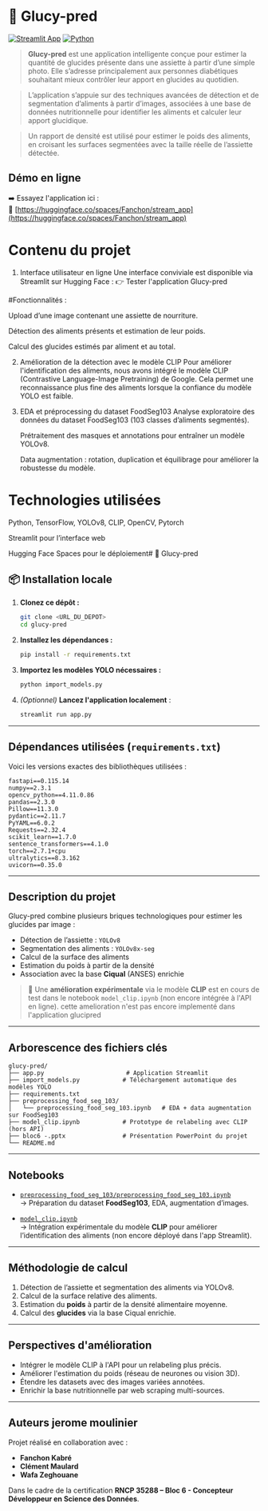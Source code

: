 # 🥗 Glucy-pred

[![Streamlit App](https://img.shields.io/badge/Demo-Streamlit-green?logo=streamlit)](https://huggingface.co/spaces/Fanchon/stream_app)
[![Python](https://img.shields.io/badge/Python-3.10+-blue?logo=python)](https://www.python.org/)

> **Glucy-pred** est une application intelligente conçue pour estimer la quantité de glucides présente dans une assiette à partir d’une simple photo. Elle s’adresse principalement aux personnes diabétiques souhaitant mieux contrôler leur apport en glucides au quotidien.

>L’application s’appuie sur des techniques avancées de détection et de segmentation d’aliments à partir d’images, associées à une base de données nutritionnelle pour identifier les aliments et calculer leur apport glucidique.

>Un rapport de densité est utilisé pour estimer le poids des aliments, en croisant les surfaces segmentées avec la taille réelle de l’assiette détectée.
>
## Démo en ligne

➡️ Essayez l'application ici :  
🔗 [https://huggingface.co/spaces/Fanchon/stream_app](https://huggingface.co/spaces/Fanchon/stream_app)


# Contenu du projet
1. Interface utilisateur en ligne
Une interface conviviale est disponible via Streamlit sur Hugging Face :
👉 Tester l'application Glucy-pred

#Fonctionnalités :

Upload d’une image contenant une assiette de nourriture.

Détection des aliments présents et estimation de leur poids.

Calcul des glucides estimés par aliment et au total.

2. Amélioration de la détection avec le modèle CLIP
Pour améliorer l'identification des aliments, nous avons intégré le modèle CLIP (Contrastive Language-Image Pretraining) de Google.
Cela permet une reconnaissance plus fine des aliments lorsque la confiance du modèle YOLO est faible.

3. EDA et préprocessing du dataset FoodSeg103
Analyse exploratoire des données du dataset FoodSeg103 (103 classes d’aliments segmentés).

   Prétraitement des masques et annotations pour entraîner un modèle YOLOv8.

   Data augmentation : rotation, duplication et équilibrage pour améliorer la robustesse du modèle.

# Technologies utilisées
Python, TensorFlow, YOLOv8, CLIP, OpenCV, Pytorch

Streamlit pour l’interface web

Hugging Face Spaces pour le déploiement# 🥗 Glucy-pred
## 📦 Installation locale

1. **Clonez ce dépôt :**
   ```bash
   git clone <URL_DU_DEPOT>
   cd glucy-pred
   ```

2. **Installez les dépendances :**
   ```bash
   pip install -r requirements.txt
   ```

3. **Importez les modèles YOLO nécessaires :**
   ```bash
   python import_models.py
   ```

4. *(Optionnel)* **Lancez l'application localement** :
   ```bash
   streamlit run app.py
   ```

---

## Dépendances utilisées (`requirements.txt`)

Voici les versions exactes des bibliothèques utilisées :

```text
fastapi==0.115.14
numpy==2.3.1
opencv_python==4.11.0.86
pandas==2.3.0
Pillow==11.3.0
pydantic==2.11.7
PyYAML==6.0.2
Requests==2.32.4
scikit_learn==1.7.0
sentence_transformers==4.1.0
torch==2.7.1+cpu
ultralytics==8.3.162
uvicorn==0.35.0
```

---

## Description du projet

Glucy-pred combine plusieurs briques technologiques pour estimer les glucides par image :

-  Détection de l’assiette : `YOLOv8`
-  Segmentation des aliments : `YOLOv8x-seg`
-  Calcul de la surface des aliments
-  Estimation du poids à partir de la densité
-  Association avec la base **Ciqual** (ANSES) enrichie

> 🧪 Une **amélioration expérimentale** via le modèle **CLIP** est en cours de test dans le notebook `model_clip.ipynb` (non encore intégrée à l'API en ligne).
            cette amelioration n'est pas encore implementé dans l'application glucipred
---

##  Arborescence des fichiers clés

```
glucy-pred/
├── app.py                       # Application Streamlit
├── import_models.py            # Téléchargement automatique des modèles YOLO
├── requirements.txt
├── preprocessing_food_seg_103/
│   └── preprocessing_food_seg_103.ipynb   # EDA + data augmentation sur FoodSeg103
├── model_clip.ipynb            # Prototype de relabeling avec CLIP (hors API)
├── bloc6 -.pptx                # Présentation PowerPoint du projet
└── README.md
```

---

##  Notebooks 

- [`preprocessing_food_seg_103/preprocessing_food_seg_103.ipynb`](preprocessing_food_seg_103/preprocessing_food_seg_103.ipynb)  
  → Préparation du dataset **FoodSeg103**, EDA, augmentation d’images.

- [`model_clip.ipynb`](model_clip.ipynb)  
  → Intégration expérimentale du modèle **CLIP** pour améliorer l’identification des aliments (non encore déployé dans l'app Streamlit).

---

## Méthodologie de calcul

1. Détection de l’assiette et segmentation des aliments via YOLOv8.
2. Calcul de la surface relative des aliments.
3. Estimation du **poids** à partir de la densité alimentaire moyenne.
4. Calcul des **glucides** via la base Ciqual enrichie.

---

## Perspectives d'amélioration

-  Intégrer le modèle CLIP à l'API pour un relabeling plus précis.
-  Améliorer l'estimation du poids (réseau de neurones ou vision 3D).
-  Étendre les datasets avec des images variées annotées.
-  Enrichir la base nutritionnelle par web scraping multi-sources.

---


##  Auteurs jerome moulinier 

Projet réalisé en collaboration avec :

- **Fanchon Kabré**
- **Clément Maulard**
- **Wafa Zeghouane**

Dans le cadre de la certification **RNCP 35288 – Bloc 6 - Concepteur Développeur en Science des Données**.
